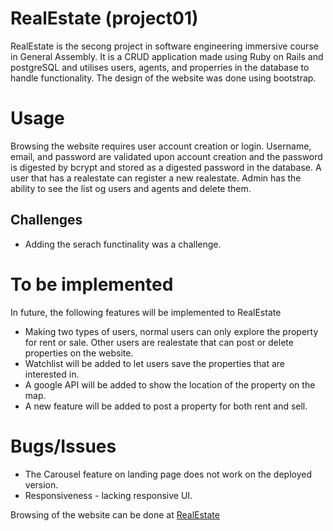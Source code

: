 # RealEstate (project01)
RealEstate is the secong project in software engineering immersive course in General Assembly. It is a CRUD application made using Ruby on Rails and postgreSQL and utilises users, agents, and properries in the database to handle functionality. The design of the website was done using bootstrap.

# Usage
Browsing the website requires user account creation or login. Username, email, and password are validated upon account creation and the password is digested by bcrypt and stored as a digested password in the database. A user that has a realestate can register a new realestate. Admin has the ability to see the list og users and agents and delete them.

## Challenges
- Adding the serach functinality was a challenge. 

# To be implemented
In future, the following features will be implemented to RealEstate

- Making two types of users, normal users can only explore the property for rent or sale. Other users are realestate that can post or delete properties on the website.
- Watchlist will be added to let users save the properties that are interested in.
- A google API will be added to show the location of the property on the map.
- A new feature will be added to post a property for both rent and sell.

# Bugs/Issues
- The Carousel feature on landing page does not work on the deployed version.
- Responsiveness - lacking responsive UI.


Browsing of the website can be done at [RealEstate](https://still-bastion-64813.herokuapp.com/)


